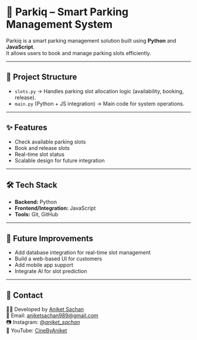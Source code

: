 # 🚗 Parkiq – Smart Parking Management System  

Parkiq is a smart parking management solution built using **Python** and **JavaScript**.  
It allows users to book and manage parking slots efficiently.  

---

## 📂 Project Structure
- `slots.py` → Handles parking slot allocation logic (availability, booking, release).  
- `main.py` (Python + JS integration) → Main code for system operations.  

---

## ✨ Features
- Check available parking slots  
- Book and release slots  
- Real-time slot status  
- Scalable design for future integration  

---

## 🛠 Tech Stack
- **Backend:** Python  
- **Frontend/Integration:** JavaScript  
- **Tools:** Git, GitHub  

---

## 🚀 Future Improvements
- Add database integration for real-time slot management  
- Build a web-based UI for customers  
- Add mobile app support  
- Integrate AI for slot prediction  

---

## 📧 Contact
👨‍💻 Developed by [Aniket Sachan](https://github.com/aniketsachan989)  
📩 Email: aniketsachan989@gmail.com  
📷 Instagram: [@_aniket_sachan_](https://www.instagram.com/_aniket_sachan_)  
🎥 YouTube: [CineByAniket](https://www.youtube.com/@CineByAniket)
